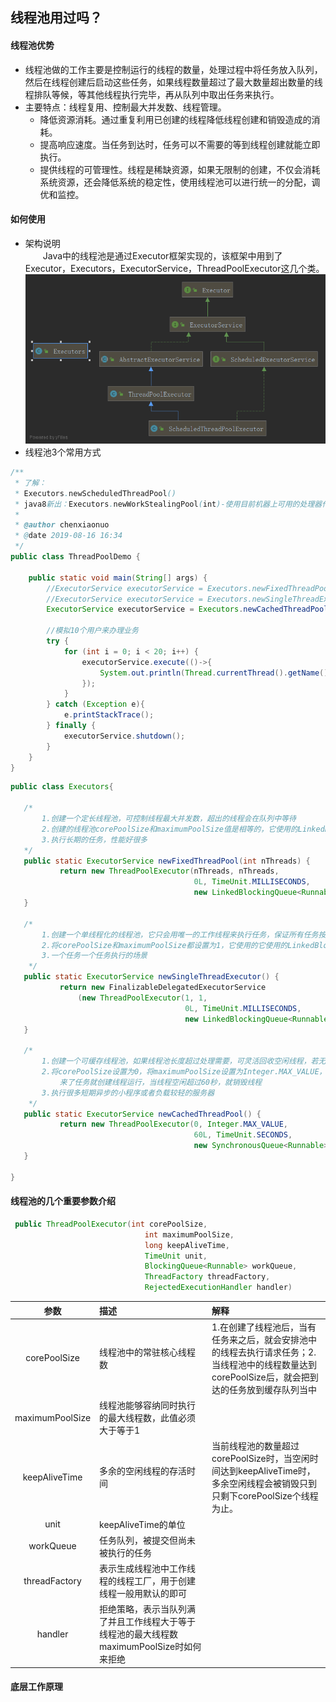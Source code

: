 ## 线程池用过吗？
#### 线程池优势
- 线程池做的工作主要是控制运行的线程的数量，处理过程中将任务放入队列，然后在线程创建后启动这些任务，如果线程数量超过了最大数量超出数量的线程排队等候，等其他线程执行完毕，再从队列中取出任务来执行。  
- 主要特点：线程复用、控制最大并发数、线程管理。  
    - 降低资源消耗。通过重复利用已创建的线程降低线程创建和销毁造成的消耗。
    - 提高响应速度。当任务到达时，任务可以不需要的等到线程创建就能立即执行。
    - 提供线程的可管理性。线程是稀缺资源，如果无限制的创建，不仅会消耗系统资源，还会降低系统的稳定性，使用线程池可以进行统一的分配，调优和监控。
#### 如何使用
- 架构说明  
&#8194;&#8194;&#8194;&#8194;Java中的线程池是通过Executor框架实现的，该框架中用到了 Executor，Executors，ExecutorService，ThreadPoolExecutor这几个类。
![线程池](线程池.png)  
- 线程池3个常用方式
```java
/**
 * 了解：
 * Executors.newScheduledThreadPool()
 * java8新出：Executors.newWorkStealingPool(int)-使用目前机器上可用的处理器作为它的并行级别
 *
 * @author chenxiaonuo
 * @date 2019-08-16 16:34
 */
public class ThreadPoolDemo {

    public static void main(String[] args) {
        //ExecutorService executorService = Executors.newFixedThreadPool(5);//固定5个线程的池子
        //ExecutorService executorService = Executors.newSingleThreadExecutor();//一个线程的池子
        ExecutorService executorService = Executors.newCachedThreadPool();//N个线程的池子

        //模拟10个用户来办理业务
        try {
            for (int i = 0; i < 20; i++) {
                executorService.execute(()->{
                    System.out.println(Thread.currentThread().getName() + "  办理业务！");
                });
            }
        } catch (Exception e){
            e.printStackTrace();
        } finally {
            executorService.shutdown();
        }
    }
}

```

 ```java
public class Executors{
    
    /*
        1.创建一个定长线程池，可控制线程最大并发数，超出的线程会在队列中等待
        2.创建的线程池corePoolSize和maximumPoolSize值是相等的，它使用的LinkedBlockingQueue
        3.执行长期的任务，性能好很多
    */
    public static ExecutorService newFixedThreadPool(int nThreads) {
            return new ThreadPoolExecutor(nThreads, nThreads,
                                          0L, TimeUnit.MILLISECONDS,
                                          new LinkedBlockingQueue<Runnable>());
    }
    
    /*
        1.创建一个单线程化的线程池，它只会用唯一的工作线程来执行任务，保证所有任务按照指定顺讯执行。
        2.将corePoolSize和maximumPoolSize都设置为1，它使用的它使用的LinkedBlockingQueue
        3.一个任务一个任务执行的场景
     */
    public static ExecutorService newSingleThreadExecutor() {
            return new FinalizableDelegatedExecutorService
                (new ThreadPoolExecutor(1, 1,
                                        0L, TimeUnit.MILLISECONDS,
                                        new LinkedBlockingQueue<Runnable>()));
    }
    
    /*
        1.创建一个可缓存线程池，如果线程池长度超过处理需要，可灵活回收空闲线程，若无可回收，则新建线程
        2.将corePoolSize设置为0，将maximumPoolSize设置为Integer.MAX_VALUE，使用的SynchronousQueue，也就是说
            来了任务就创建线程运行，当线程空闲超过60秒，就销毁线程
        3.执行很多短期异步的小程序或者负载较轻的服务器
     */
    public static ExecutorService newCachedThreadPool() {
            return new ThreadPoolExecutor(0, Integer.MAX_VALUE,
                                          60L, TimeUnit.SECONDS,
                                          new SynchronousQueue<Runnable>());
    }
    
}
```
#### 线程池的几个重要参数介绍
```java
 public ThreadPoolExecutor(int corePoolSize,
                              int maximumPoolSize,
                              long keepAliveTime,
                              TimeUnit unit,
                              BlockingQueue<Runnable> workQueue,
                              ThreadFactory threadFactory,
                              RejectedExecutionHandler handler)
```
|参数|描述|解释|
:-:|:-|:-
|corePoolSize|线程池中的常驻核心线程数|1.在创建了线程池后，当有任务来之后，就会安排池中的线程去执行请求任务；2.当线程池中的线程数量达到corePoolSize后，就会把到达的任务放到缓存队列当中|
|maximumPoolSize|线程池能够容纳同时执行的最大线程数，此值必须大于等于1||
|keepAliveTime|多余的空闲线程的存活时间|当前线程池的数量超过corePoolSize时，当空闲时间达到keepAliveTime时，多余空闲线程会被销毁只到只剩下corePoolSize个线程为止。|
|unit|keepAliveTime的单位||
|workQueue|任务队列，被提交但尚未被执行的任务||
|threadFactory|表示生成线程池中工作线程的线程工厂，用于创建线程一般用默认的即可||
|handler|拒绝策略，表示当队列满了并且工作线程大于等于线程池的最大线程数maximumPoolSize时如何来拒绝||
#### 底层工作原理
